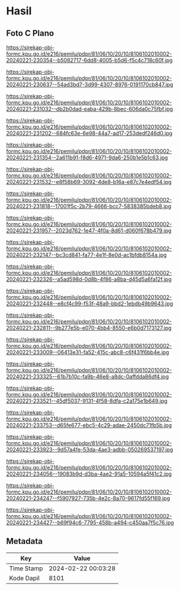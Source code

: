 # Hasil

## Foto C Plano

https://sirekap-obj-formc.kpu.go.id/e216/pemilu/pdpr/81/06/10/20/10/8106102010002-20240221-230354--b5082717-6dd8-4005-b5d6-f5c4c718c60f.jpg

https://sirekap-obj-formc.kpu.go.id/e216/pemilu/pdpr/81/06/10/20/10/8106102010002-20240221-230637--54ad3bd7-3d99-4307-8976-0191170cb847.jpg

https://sirekap-obj-formc.kpu.go.id/e216/pemilu/pdpr/81/06/10/20/10/8106102010002-20240221-231032--db2b0dad-eaba-429b-8bec-606da0c75fbf.jpg

https://sirekap-obj-formc.kpu.go.id/e216/pemilu/pdpr/81/06/10/20/10/8106102010002-20240221-231202--684fc63e-6e98-44a7-ad17-253dedf246d0.jpg

https://sirekap-obj-formc.kpu.go.id/e216/pemilu/pdpr/81/06/10/20/10/8106102010002-20240221-231354--2a611b91-f8d6-4971-9da6-250b1e5b1c63.jpg

https://sirekap-obj-formc.kpu.go.id/e216/pemilu/pdpr/81/06/10/20/10/8106102010002-20240221-231532--e8f58b69-3092-4de8-b16a-e87c7e4edf54.jpg

https://sirekap-obj-formc.kpu.go.id/e216/pemilu/pdpr/81/06/10/20/10/8106102010002-20240221-231818--17001f5c-2b79-4666-bcc7-5838385bdeb8.jpg

https://sirekap-obj-formc.kpu.go.id/e216/pemilu/pdpr/81/06/10/20/10/8106102010002-20240221-231957--2023d762-1e47-4f0a-8d61-d060f678b479.jpg

https://sirekap-obj-formc.kpu.go.id/e216/pemilu/pdpr/81/06/10/20/10/8106102010002-20240221-232147--bc3cd841-fa77-4e1f-8e0d-ac1bfdb8154a.jpg

https://sirekap-obj-formc.kpu.go.id/e216/pemilu/pdpr/81/06/10/20/10/8106102010002-20240221-232326--a5ad598d-0d8b-4f86-a8ba-d45d5a6fa12f.jpg

https://sirekap-obj-formc.kpu.go.id/e216/pemilu/pdpr/81/06/10/20/10/8106102010002-20240221-232448--e8cf4c99-f53f-48a9-bbd2-1ebdb49b9643.jpg

https://sirekap-obj-formc.kpu.go.id/e216/pemilu/pdpr/81/06/10/20/10/8106102010002-20240221-232811--9b277e5b-e070-4bb4-8550-e6b0d7173127.jpg

https://sirekap-obj-formc.kpu.go.id/e216/pemilu/pdpr/81/06/10/20/10/8106102010002-20240221-233009--06413e31-fa52-415c-abc8-c6f431f6bb4e.jpg

https://sirekap-obj-formc.kpu.go.id/e216/pemilu/pdpr/81/06/10/20/10/8106102010002-20240221-233325--61b7b10c-fa9b-46e8-a8dc-0affdda86df4.jpg

https://sirekap-obj-formc.kpu.go.id/e216/pemilu/pdpr/81/06/10/20/10/8106102010002-20240221-233521--45df5037-9131-4f58-8dfa-c2a175e1b649.jpg

https://sirekap-obj-formc.kpu.go.id/e216/pemilu/pdpr/81/06/10/20/10/8106102010002-20240221-233753--d65fe677-ebc5-4c29-adae-2450dc71fb5b.jpg

https://sirekap-obj-formc.kpu.go.id/e216/pemilu/pdpr/81/06/10/20/10/8106102010002-20240221-233923--9d57a4fe-53da-4ae3-adbb-050269537197.jpg

https://sirekap-obj-formc.kpu.go.id/e216/pemilu/pdpr/81/06/10/20/10/8106102010002-20240221-234056--19083b9d-d3ba-4ae2-91a5-10594a5f41c2.jpg

https://sirekap-obj-formc.kpu.go.id/e216/pemilu/pdpr/81/06/10/20/10/8106102010002-20240221-234247--f5907927-735b-4e2c-8a70-9617fd55f169.jpg

https://sirekap-obj-formc.kpu.go.id/e216/pemilu/pdpr/81/06/10/20/10/8106102010002-20240221-234427--b69f94c6-7795-458b-a494-c450aa7f5c76.jpg


## Metadata

| Key        | Value               |
| ---------- | ------------------- |
| Time Stamp | 2024-02-22 00:03:28 |
| Kode Dapil | 8101                |



